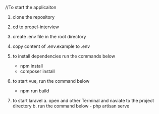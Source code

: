 //To start the applicaiton

1. clone the repository

2. cd to propel-interview

3. create .env file in the root directory

4. copy content of .env.example to .env

5. to install dependencies run the commands below 
	- npm install
	- composer install

6. to start vue, run the command below
	- npm run build

7. to start laravel
	a. open and other Terminal and naviate to the project directory
	b. run the command below
		- php artisan serve

